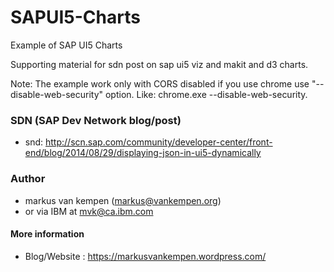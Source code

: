 # SAPUI5-Charts
Example of SAP UI5 Charts

Supporting material for sdn post on sap ui5  viz and makit and d3 charts.

Note: The example work only with CORS disabled if you use chrome use "--disable-web-security" option.
Like: chrome.exe --disable-web-security.

### SDN (SAP Dev Network blog/post)

-  snd: http://scn.sap.com/community/developer-center/front-end/blog/2014/08/29/displaying-json-in-ui5-dynamically

### Author

- markus van kempen (markus@vankempen.org) 
- or via IBM at mvk@ca.ibm.com

#### More information

-  Blog/Website : https://markusvankempen.wordpress.com/

